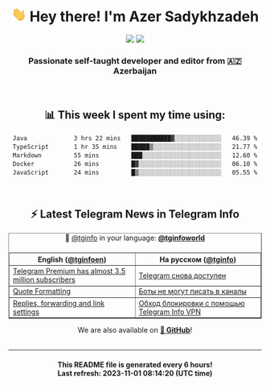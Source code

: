 <div align="center">
	<div>
		<h1>
      <img src="./assets/hi.gif" width="30px"> Hey there! I'm Azer Sadykhzadeh
    </h1>
    <img height="18" src="https://komarev.com/ghpvc/?username=sadykhzadeh&label=Views&color=2081c1&style=flat-square" />
		<a href="https://wakatime.com/Azer"> <img height="18" src="https://wakatime.com/badge/user/f80ae27a-c328-426f-a381-bc84136e2dd6.svg" /> </a>
    <h3>
      Passionate self-taught developer and editor from 🇦🇿 Azerbaijan
    </h3>
  </div>
  <br>

<h2>📊 This week I spent my time using:</h2>

<!--START_SECTION:waka-->

```txt
Java             3 hrs 22 mins   ███████████▓░░░░░░░░░░░░░   46.39 %
TypeScript       1 hr 35 mins    █████▒░░░░░░░░░░░░░░░░░░░   21.77 %
Markdown         55 mins         ███░░░░░░░░░░░░░░░░░░░░░░   12.60 %
Docker           26 mins         █▓░░░░░░░░░░░░░░░░░░░░░░░   06.10 %
JavaScript       24 mins         █▒░░░░░░░░░░░░░░░░░░░░░░░   05.55 %
```

<!--END_SECTION:waka-->

<br>

<h2>⚡️ Latest Telegram News in Telegram Info</h2>
  <table border>
		<tr>
			<th width="50%">English (<a href="https://t.me/tginfoen">@tginfoen</a>)</th>
			<th>На русском (<a href="https://t.me/tginfo">@tginfo</a>)</th>
		</tr>
		<caption>🚩 <a href="https://t.me/tginfo">@tginfo</a> in your language: <a href="https://t.me/tginfoworld"><b>@tginfoworld</b></a><caption/>
  <tr><td><a href="https://t.me/tginfoen/1766">Telegram Premium has almost 3.5 million subscribers</a></td>
    <td><a href="https://t.me/tginfo/3823">Telegram снова доступен</a></td></tr><tr><td><a href="https://t.me/tginfoen/1765">Quote Formatting</a></td>
    <td><a href="https://t.me/tginfo/3822">Боты не могут писать в каналы</a></td></tr><tr><td><a href="https://t.me/tginfoen/1764">Replies, forwarding and link settings </a></td>
    <td><a href="https://t.me/tginfo/3820">Обход блокировки с помощью Telegram Info VPN</a></td></tr>
</table>
We are also available on <a href="https://github.com/tginfo"><b>🐙 GitHub</b></a>!
</div>

<br>
<hr>
<h4 align="center">This README file is generated <b>every 6 hours</b>!</br>Last refresh: <b>2023-11-01 08:14:20 (UTC time)</b></h4>
